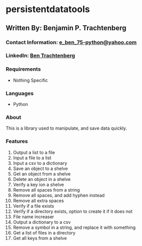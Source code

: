# persistentdatatools

## Written By: Benjamin P. Trachtenberg 

### Contact Information: e_ben_75-python@yahoo.com

### LinkedIn: [Ben Trachtenberg](https://www.linkedin.com/in/ben-trachtenberg-3a78496)

### Requirements

* Nothing Specific

### Languages

* Python

### About

This is a library used to manipulate, and save data quickly.

### Features

1. Output a list to a file
2. Input a file to a list
3. Input a csv to a dictionary
4. Save an object to a shelve
5. Get an object from a shelve
6. Delete an object in a shelve
7. Verify a key ion a shelve
8. Remove all spaces from a string
9. Remove all spaces, and add hyphen instead
10. Remove all extra spaces
11. Verify if a file exists
12. Verify if a directory exists, option to create it if it does not
13. File name increaser
14. Output a dictionary to a csv
15. Remove a symbol in a string, and replace it with something
16. Get a list of files in a directory
17. Get all keys from a shelve
